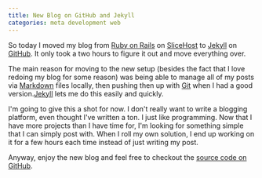 ```yaml
---
title: New Blog on GitHub and Jekyll
categories: meta development web
---
```


So today I moved my blog from [Ruby on Rails](http://rubyonrails.org) on [SliceHost](http://slicehost.com) to [Jekyll][] on [GitHub](http://github.com). It only took a two hours to figure it out and move everything over.

The main reason for moving to the new setup (besides the fact that I love redoing my blog for some reason) was being able to manage all of my posts via [Markdown][] files locally, then pushing then up with [Git](http://git-scm.com) when I had a good version.[Jekyll][] lets me do this easily and quickly.

I'm going to give this a shot for now. I don't really want to write a blogging platform, even thought I've written a ton. I just like programming. Now that I have more projects than I have time for, I'm looking for something simple that I can simply post with. When I roll my own solution, I end up working on it for a few hours each time instead of just writing my post.

Anyway, enjoy the new blog and feel free to checkout the [source code on GitHub](http://github.com/soffes/soffes.github.com).

[Jekyll]: http://github.com/mojombo/jekyll
[Markdown]: http://daringfireball.net/projects/markdown
